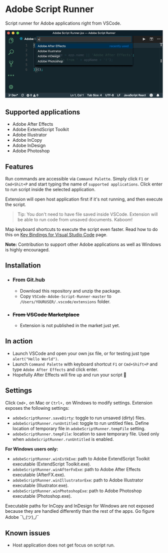 # Adobe Script Runner
Script runner for Adobe applications right from VSCode.

![Adobe Script Runner](/resources/Adobe-Script-Runner.gif)

## Supported applications
- Adobe After Effects
- Adobe ExtendScript Toolkit
- Adobe Illustrator
- Adobe InCopy
- Adobe InDesign
- Adobe Photoshop

## Features

Run commands are accessible via `Command Palette`. Simply click `F1` or `Cmd+Shit+P` and start typing the name of `supported applications`. Click enter to run script inside the selected application.

Extension will open host application first if it's not running, and then execute the script.

> Tip: You don't need to have file saved inside VSCode. Extension will be able to run code from unsaved documents. Kaboom!

Map keyboard shortcuts to execute the script even faster. Read how to do this on [Key Bindings for Visual Studio Code](https://code.visualstudio.com/docs/getstarted/keybindings) page.

**Note:** Contribution to support other Adobe applications as well as Windows is highly encouraged.

## Installation
* ### From Git.hub

    * Download this repository and unzip the package.
    * Copy `VSCode-Adobe-Script-Runner-master` to `/Users/YOURUSER/.vscode/extensions` folder.

* ### ~~From VSCode Marketplace~~
    * Extension is not published in the market just yet.

## In action
* Launch VSCode and open your own jsx file, or for testing just type `alert("Hello World")`.
* Launch `Command Palette` with keyboard shortcut `F1` or `Cmd+Shift+P` and type `Adobe After Effects` and click enter.
* Hopefully After Effects will fire up and run your script 🙏

## Settings

Click `Cmd+,` on Mac or `Ctrl+,` on Windows to modify settings. Extension exposes the following settings:

* `adobeScriptRunner.saveDirty`: toggle to run unsaved (dirty) files.
* `adobeScriptRunner.runUntitled`: toggle to run untitled files. Define location of temporary file in `adobeScriptRunner.tempFile` setting.
* `adobeScriptRunner.tempFile`: location to save temporary file. Used only when `adobeScriptRunner.runUntitled` is enabled.

**For Windows users only:**
* `adobeScriptRunner.winEstkExe`: path to Adobe ExtendScript Toolkit executable (ExtendScript Toolkit.exe).
* `adobeScriptRunner.winAfterFxExe`: path to Adobe After Effects executable (AfterFX.exe).
* `adobeScriptRunner.winIllustratorExe`: path to Adobe Illustrator executable (Illustrator.exe).
* `adobeScriptRunner.winPhotoshopExe`: path to Adobe Photoshop executable (Photoshop.exe).

Executable paths for InCopy and InDesign for Windows are not exposed because they are handled differently than the rest of the apps. Go figure Adobe ¯\\\_(ツ)\_/¯


## Known issues
* Host application does not get focus on script run.